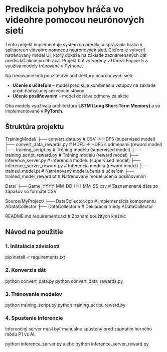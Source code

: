 # Predikcia pohybov hráča vo videohre pomocou neurónových sietí

Tento projekt implementuje systém na predikciu správania hráča v splitscreen videohre pomocou neurónových sietí. Cieľom je vytvoriť natrénovaný model UI, ktorý dokáže na základe zaznamenaných dát predvídať akcie protihráča. Projekt bol vytvorený v Unreal Engine 5 a využíva modely trénované v Pythone.

Na trénovanie boli použité dve architektúry neurónových sietí:

- **Učenie s učiteľom** – model predikuje kombináciu vstupov na základe predchádzajúcej sekvencie stavov
- **Učenie posilňovaním** – model dostáva odmeny za akcie

Oba modely využívajú architektúru **LSTM (Long Short-Term Memory)** a sú implementované v **PyTorch**.

## Štruktúra projektu

TrainingModel/
├── convert_data.py # CSV -> HDF5 (supervised model)
├── convert_data_rewards.py # HDF5 -> HDF5 s odmenami (reward model)
├── training_script.py # Tréning modelu (supervised model)
├── training_script_reward.py # Tréning modelu (reward model)
├── inference_server.py # Inferencia modelu (supervised model)
├── inference_server_reward.py # Inferencia modelu (reward model)
├── trained_model.pt # Natrénovaný model učenia s učiteľom
├── trained_model_reward.pt # Natrénovaný model učenia posilňovaním

Data/
├── Game_YYYY-MM-DD-HH-MM-SS.csv # Zaznamenané dáta zo zápasov vo formáte CSV

Source/MyProject/
├── DataCollector.cpp # Implementácia komponentu ADataCollector
├── DataCollector.h # Deklarácia triedy ADataCollector

README.md
requirements.txt # Zoznam použitých knižníc

## Návod na použitie

### 1. Inštalácia závislostí
pip install -r requirements.txt

### 2. Konverzia dát
python convert_data.py
python convert_data_rewards.py

### 3. Trénovanie modelov
python training_script.py
python training_script_reward.py

### 4. Spustenie inferencie
Inferenčný server musí byť manuálne spustený pred zapnutím herného módu P1 vs AI.

python inference_server.py
alebo
python inference_server_reward.py
